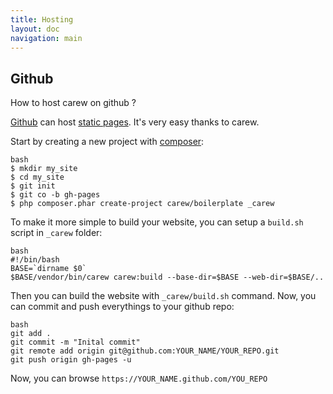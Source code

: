 ```yaml
---
title: Hosting
layout: doc
navigation: main
---
```


Github
------

How to host carew on github ?

[Github](https://github.com) can host [static pages](http://pages.github.com/).
It's very easy thanks to carew.

Start by creating a new project with [composer](http://getcomposer.org):

    bash
    $ mkdir my_site
    $ cd my_site
    $ git init
    $ git co -b gh-pages
    $ php composer.phar create-project carew/boilerplate _carew

To make it more simple to build your website, you can setup a `build.sh` script
in `_carew` folder:

    bash
    #!/bin/bash
    BASE=`dirname $0`
    $BASE/vendor/bin/carew carew:build --base-dir=$BASE --web-dir=$BASE/..

Then you can build the website with `_carew/build.sh` command.
Now, you can commit and push everythings to your github repo:

    bash
    git add .
    git commit -m "Inital commit"
    git remote add origin git@github.com:YOUR_NAME/YOUR_REPO.git
    git push origin gh-pages -u

Now, you can browse `https://YOUR_NAME.github.com/YOU_REPO`
